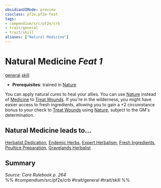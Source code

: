 ```yaml
---
obsidianUIMode: preview
cssclass: pf2e,pf2e-feat
tags:
- compendium/src/pf2e/crb
- trait/general
- trait/skill
aliases: ["Natural Medicine"]
---
```

# Natural Medicine  *Feat 1*  
[general](rules/traits/general.md)  [skill](rules/traits/skill.md)  

- **Prerequisites**: trained in [Nature](compendium/skills.md#Nature)

You can apply natural cures to heal your allies. You can use [Nature](compendium/skills.md#Nature) instead of [Medicine](compendium/skills.md#Medicine) to [Treat Wounds](rules/actions/treat-wounds.md). If you're in the wilderness, you might have easier access to fresh ingredients, allowing you to gain a +2 circumstance bonus to your check to [Treat Wounds](rules/actions/treat-wounds.md) using [Nature](compendium/skills.md#Nature), subject to the GM's determination.

## Natural Medicine leads to...

[Herbalist Dedication](compendium/feats/herbalist-dedication-apg.md), [Endemic Herbs](compendium/feats/endemic-herbs-apg.md), [Expert Herbalism](compendium/feats/expert-herbalism-apg.md), [Fresh Ingredients](compendium/feats/fresh-ingredients-apg.md), [Poultice Preparation](compendium/feats/poultice-preparation-apg.md), [Gravelands Herbalist](compendium/feats/gravelands-herbalist-lokl.md)

## Summary

*Source: Core Rulebook p. 264*  
%% #compendium/src/pf2e/crb #trait/general #trait/skill %%